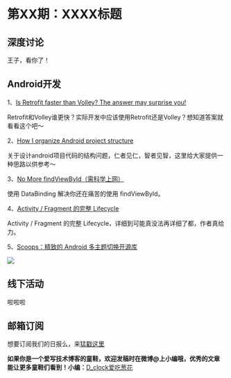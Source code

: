 # 第XX期：XXXX标题

## 深度讨论

[]()

王子，看你了！

## Android开发

1、[Is Retrofit faster than Volley? The answer may surprise you!](https://medium.com/@ali.muzaffar/is-retrofit-faster-than-volley-the-answer-may-surprise-you-4379bc589d7c#.8i8r30qxv)

Retrofit和Volley谁更快？实际开发中应该使用Retrofit还是Volley？想知道答案就看看这个吧～

2、[How I organize Android project structure](https://medium.com/@rey5137/how-i-organize-android-project-structure-5ed9b849dc30#.fwcreiojs)

关于设计android项目代码的结构问题，仁者见仁，智者见智，这里给大家提供一种思路以供参考～

3、[No More findViewById（需科学上网）](https://medium.com/google-developers/no-more-findviewbyid-457457644885#.hrx11x80q)

使用 DataBinding 解决你还在痛苦的使用 findViewById。

4、[Activity / Fragment 的完整 Lifecycle](https://github.com/xxv/android-lifecycle/)

Activity / Fragment 的完整 Lifecycle，详细到可能真没法再详细了都，作者真给力。

5、[Scoops：精致的 Android 多主题切换开源库](https://github.com/52inc/Scoops)

![](https://camo.githubusercontent.com/d7ec90078d65ad6728580b5752b63658e8b92dcd/687474703a2f2f692e696d6775722e636f6d2f3553716a62684c2e676966)

## 线下活动

[]()

啦啦啦


## 邮箱订阅

想要订阅我们的日报么，来[猛戳这里](http://list.qq.com/cgi-bin/qf_invite?id=d469993d2c888e971c0fbb2309c4d84256968386b126b967)

**如果你是一个爱写技术博客的童鞋，欢迎发稿时在微博@上小编哦，优秀的文章能让更多童鞋们看到！小编：**[D_clock爱吃葱花](http://weibo.com/2480694892/profile?rightmod=1&wvr=6&mod=personinfo&is_all=1)
